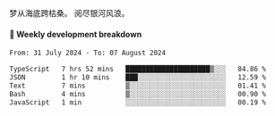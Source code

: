 梦从海底跨枯桑。
阅尽银河风浪。


#### 📝 Weekly development breakdown

<!--START_SECTION:waka-->

```txt
From: 31 July 2024 - To: 07 August 2024

TypeScript   7 hrs 52 mins   █████████████████████▒░░░   84.86 %
JSON         1 hr 10 mins    ███░░░░░░░░░░░░░░░░░░░░░░   12.59 %
Text         7 mins          ▒░░░░░░░░░░░░░░░░░░░░░░░░   01.41 %
Bash         4 mins          ▒░░░░░░░░░░░░░░░░░░░░░░░░   00.90 %
JavaScript   1 min           ░░░░░░░░░░░░░░░░░░░░░░░░░   00.19 %
```

<!--END_SECTION:waka-->



